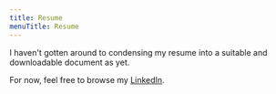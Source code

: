 ```yaml
---
title: Resume
menuTitle: Resume
---
```


I haven't gotten around to condensing my resume into a suitable and downloadable document as yet.

For now, feel free to browse my [LinkedIn](https://linkedin.com/in/khanrameez).

